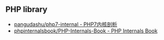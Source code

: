## PHP library

* [pangudashu/php7-internal - PHP7内核剖析](https://github.com/pangudashu/php7-internal)
* [phpinternalsbook/PHP-Internals-Book - PHP Internals Book](https://github.com/phpinternalsbook/PHP-Internals-Book)
